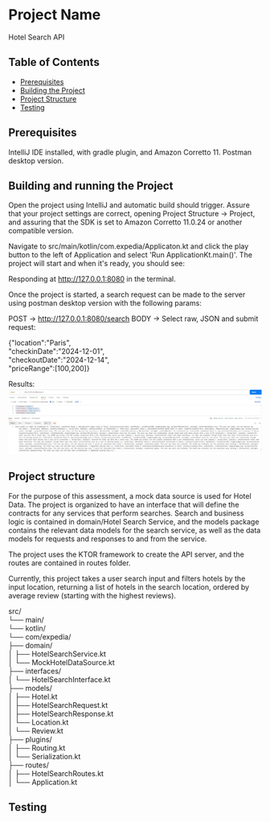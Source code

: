 # Project Name
Hotel Search API

## Table of Contents

- [Prerequisites](#prerequisites)
- [Building the Project](#building-and-running-the-project)
- [Project Structure](#project-structure)
- [Testing](#testing)

## Prerequisites 

IntelliJ IDE installed, with gradle plugin, and Amazon Corretto 11. Postman desktop version.

## Building and running the Project
Open the project using IntelliJ and automatic build should trigger. Assure that your project settings
are correct, opening Project Structure -> Project, and assuring that the SDK is set to Amazon Corretto
11.0.24 or another compatible version.

Navigate to src/main/kotlin/com.expedia/Applicaton.kt and click the play button to the left of Application
and select 'Run ApplicationKt.main()'. The project will start and when it's ready, you should see:


Responding at http://127.0.0.1:8080 in the terminal. 

Once the project is started, a search request can be made to the server using postman desktop version with the following
params:

POST -> http://127.0.0.1:8080/search
BODY -> Select raw, JSON and submit request:

{"location":"Paris",  <br/>
"checkinDate":"2024-12-01",  <br/>
"checkoutDate":"2024-12-14",  <br/>
"priceRange":[100,200]}  <br/>

Results:
![Response](images/searchResponse.PNG)


## Project structure
For the purpose of this assessment, a mock data source is used for Hotel Data. The project is organized to
have an interface that will define the contracts for any services that perform searches. Search and business
logic is contained in domain/Hotel Search Service, and the models package contains the relevant data models
for the search service, as well as the data models for requests and responses to and from the service. 

The project uses the KTOR framework to create the API server, and the routes are contained in routes folder.

Currently, this project takes a user search input and filters hotels by the input location, returning a list
of hotels in the search location, ordered by average review (starting with the highest reviews).


src/ <br/>
└── main/ <br/>
└── kotlin/ <br/>
└── com/expedia/ <br/>
├── domain/ <br/>
│   ├── HotelSearchService.kt <br/>
│   └── MockHotelDataSource.kt <br/>
├── interfaces/ <br/>
│   └── HotelSearchInterface.kt <br/>
├── models/ <br/>
│   ├── Hotel.kt <br/>
│   ├── HotelSearchRequest.kt <br/>
│   ├── HotelSearchResponse.kt <br/>
│   └── Location.kt <br/>
│   └── Review.kt <br/>
├── plugins/ <br/>
│   ├── Routing.kt <br/>
│   └── Serialization.kt <br/>
├── routes/ <br/>
│   ├── HotelSearchRoutes.kt <br/>
│   └── Application.kt <br/>


## Testing
